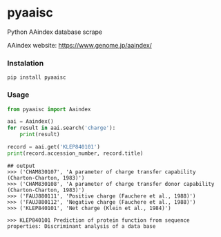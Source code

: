 # pyaaisc
Python AAindex database scrape

AAindex website: https://www.genome.jp/aaindex/

### Instalation

```
pip install pyaaisc
```

### Usage

```python
from pyaaisc import Aaindex

aai = Aaindex()
for result in aai.search('charge'):
    print(result)

record = aai.get('KLEP840101')
print(record.accession_number, record.title)

```
```
## output
>>> ('CHAM830107', 'A parameter of charge transfer capability (Charton-Charton, 1983)')
>>> ('CHAM830108', 'A parameter of charge transfer donor capability (Charton-Charton, 1983)')
>>> ('FAUJ880111', 'Positive charge (Fauchere et al., 1988)')
>>> ('FAUJ880112', 'Negative charge (Fauchere et al., 1988)')
>>> ('KLEP840101', 'Net charge (Klein et al., 1984)')

>>> KLEP840101 Prediction of protein function from sequence properties: Discriminant analysis of a data base
```
